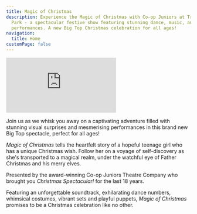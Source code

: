 ```yaml
---
title: Magic of Christmas
description: Experience the Magic of Christmas with Co-op Juniors at Trinity
  Park - a spectacular festive show featuring stunning dance, music, and magical
  performances. A new Big Top Christmas celebration for all ages!
navigation:
  title: Home
customPage: false
---
```

<iframe class="aspect-video w-full" src="https://www.youtube.com/embed/9wt617DQ608?rel=0" title="YouTube video player" frameborder="0" allow="accelerometer; autoplay; clipboard-write; encrypted-media; gyroscope; picture-in-picture; web-share" referrerpolicy="strict-origin-when-cross-origin" allowfullscreen></iframe>

Join us as we whisk you away on a captivating adventure filled with stunning visual surprises and mesmerising performances in this brand new Big Top spectacle, perfect for all ages! 

*Magic of Christmas* tells the heartfelt story of a hopeful teenage girl who has a unique Christmas wish. Follow her on a voyage of self-discovery as she's transported to a magical realm, under the watchful eye of Father Christmas and his merry elves.

Presented by the award-winning Co-op Juniors Theatre Company who brought you *Christmas Spectacular!* for the last 18 years. 

Featuring an unforgettable soundtrack, exhilarating dance numbers, whimsical costumes, vibrant sets and playful puppets, *Magic of Christmas* promises to be a Christmas celebration like no other.
